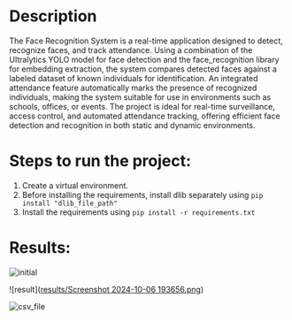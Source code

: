 # Description

The Face Recognition System is a real-time application designed to detect, recognize faces, and track attendance. Using a combination of the Ultralytics YOLO model for face detection and the face_recognition library for embedding extraction, the system compares detected faces against a labeled dataset of known individuals for identification. An integrated attendance feature automatically marks the presence of recognized individuals, making the system suitable for use in environments such as schools, offices, or events. The project is ideal for real-time surveillance, access control, and automated attendance tracking, offering efficient face detection and recognition in both static and dynamic environments.

# Steps to run the project:

1) Create a virtual environment.
2) Before installing the requirements, install dlib separately using `pip install "dlib_file_path"`
3) Install the requirements using `pip install -r requirements.txt`

# Results:

![initial](https://github.com/anirudh-248/Computer-Vision-Projects/blob/f77f5db68cd59a8353dcdbbe08191f89a9fc1775/smart_attendance_system/results/Screenshot%202024-10-06%20193552.png)

![result]([results/Screenshot 2024-10-06 193656.png](https://github.com/anirudh-248/Computer-Vision-Projects/blob/f77f5db68cd59a8353dcdbbe08191f89a9fc1775/smart_attendance_system/results/Screenshot%202024-10-06%20193656.png))

![csv_file](https://github.com/anirudh-248/Computer-Vision-Projects/blob/f77f5db68cd59a8353dcdbbe08191f89a9fc1775/smart_attendance_system/results/Screenshot%202024-10-06%20193721.png)
